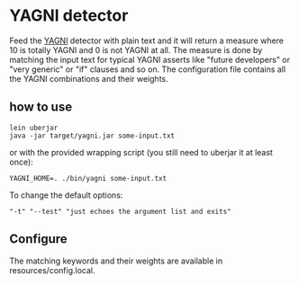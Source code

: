 # YAGNI detector

Feed the [YAGNI](http://c2.com/cgi/wiki?YouArentGonnaNeedIt) detector with plain text and it will return a measure where 10 is totally YAGNI and 0 is not YAGNI at all. The measure is done by matching the input text for typical YAGNI asserts like "future developers" or "very generic" or "if" clauses and so on. The configuration file contains all the YAGNI combinations and their weights.

## how to use

    lein uberjar
    java -jar target/yagni.jar some-input.txt

or with the provided wrapping script (you still need to uberjar it at least once):

    YAGNI_HOME=. ./bin/yagni some-input.txt

To change the default options:

    "-t" "--test" "just echoes the argument list and exits"

## Configure

The matching keywords and their weights are available in resources/config.local.
